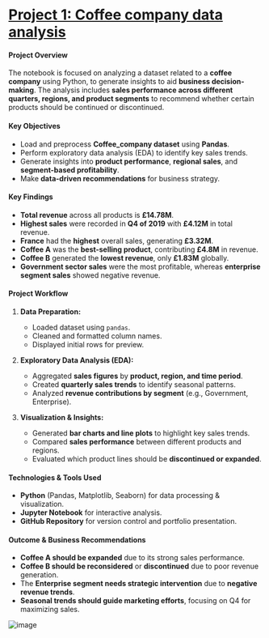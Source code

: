 # [Project 1: Coffee company data analysis](insert_link)

#### **Project Overview**
The notebook is focused on analyzing a dataset related to a **coffee company** using Python, to generate insights to aid **business decision-making**. The analysis includes **sales performance across different quarters, regions, and product segments** to recommend whether certain products should be continued or discontinued.

#### **Key Objectives**
- Load and preprocess **Coffee_company dataset** using **Pandas**.
- Perform exploratory data analysis (EDA) to identify key sales trends.
- Generate insights into **product performance**, **regional sales**, and **segment-based profitability**.
- Make **data-driven recommendations** for business strategy.

#### **Key Findings**
- **Total revenue** across all products is **£14.78M**.
- **Highest sales** were recorded in **Q4 of 2019** with **£4.12M** in total revenue.
- **France** had the **highest** overall sales, generating **£3.32M**.
- **Coffee A** was the **best-selling product**, contributing **£4.8M** in revenue.
- **Coffee B** generated the **lowest revenue**, only **£1.83M** globally.
- **Government sector sales** were the most profitable, whereas **enterprise segment sales** showed negative revenue.

#### **Project Workflow**
1. **Data Preparation:**
   - Loaded dataset using `pandas`.
   - Cleaned and formatted column names.
   - Displayed initial rows for preview.

2. **Exploratory Data Analysis (EDA):**
   - Aggregated **sales figures** by **product, region, and time period**.
   - Created **quarterly sales trends** to identify seasonal patterns.
   - Analyzed **revenue contributions by segment** (e.g., Government, Enterprise).

3. **Visualization & Insights:**
   - Generated **bar charts and line plots** to highlight key sales trends.
   - Compared **sales performance** between different products and regions.
   - Evaluated which product lines should be **discontinued or expanded**.

#### **Technologies & Tools Used**
- **Python** (Pandas, Matplotlib, Seaborn) for data processing & visualization.
- **Jupyter Notebook** for interactive analysis.
- **GitHub Repository** for version control and portfolio presentation.

#### **Outcome & Business Recommendations**
- **Coffee A should be expanded** due to its strong sales performance.
- **Coffee B should be reconsidered** or **discontinued** due to poor revenue generation.
- The **Enterprise segment needs strategic intervention** due to **negative revenue trends**.
- **Seasonal trends should guide marketing efforts**, focusing on Q4 for maximizing sales.

![image](https://github.com/user-attachments/assets/ba70459d-ba56-460b-b34b-8e166c733a3e)

